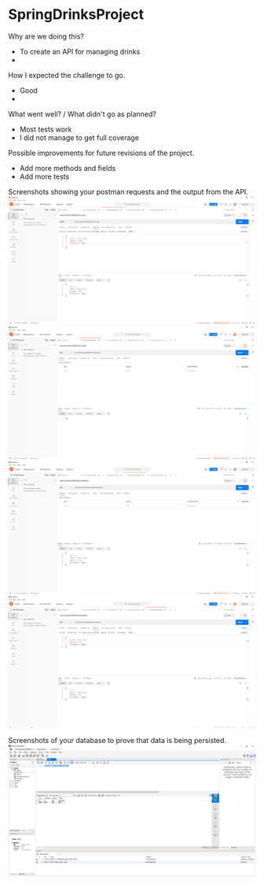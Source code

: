 # SpringDrinksProject
Why are we doing this?
- To create an API for managing drinks
- 
How I expected the challenge to go.
- Good
- 
What went well? / What didn't go as planned?
- Most tests work
- I did not manage to get full coverage 

Possible improvements for future revisions of the project.
- Add more methods and fields
- Add more tests

Screenshots showing your postman requests and the output from the API.
![Alt text](PostmanCreate.png)
![Alt text](PostmanReadAll.png)
![Alt text](PostmanReadByID.png)
![Alt text](PostmanUpdate.png)

Screenshots of your database to prove that data is being persisted.
![Alt text](Database.png)
